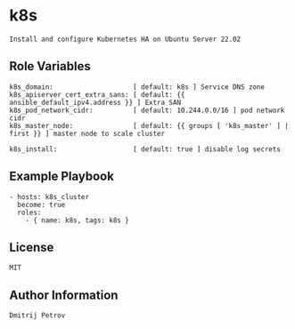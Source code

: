 k8s
=========

    Install and configure Kubernetes HA on Ubuntu Server 22.02

Role Variables
--------------

    k8s_domain:                    [ default: k8s ] Service DNS zone
    k8s_apiserver_cert_extra_sans: [ default: {{ ansible_default_ipv4.address }} ] Extra SAN
    k8s_pod_network_cidr:          [ default: 10.244.0.0/16 ] pod network cidr
    k8s_master_node:               [ default: {{ groups [ 'k8s_master' ] | first }} ] master node to scale cluster
    
    k8s_install:                   [ default: true ] disable log secrets

Example Playbook
----------------

    - hosts: k8s_cluster
      become: true
      roles:
        - { name: k8s, tags: k8s }

License
-------

    MIT

Author Information
------------------

    Dmitrij Petrov
